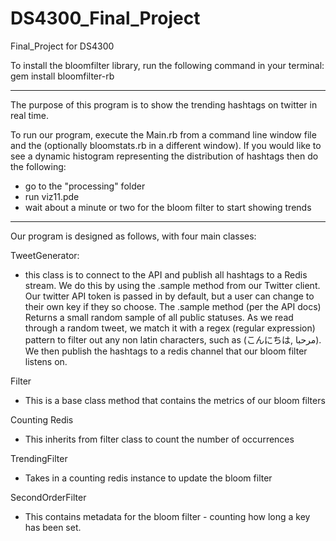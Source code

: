 # DS4300_Final_Project
Final_Project for DS4300

To install the bloomfilter library, run the following command in your terminal:
gem install bloomfilter-rb

__________________________________________________________________________________________

The purpose of this program is to show the trending hashtags on twitter in real time.


To run our program, execute the Main.rb from a command line window file and the (optionally bloomstats.rb in a different window). If you would like to see a dynamic histogram representing the distribution of hashtags then do the following:

- go to the "processing" folder
- run viz11.pde
- wait about a minute or two for the bloom filter to start showing trends

__________________________________________________________________________________________

Our program is designed as follows, with four main classes:

TweetGenerator:

- this class is to connect to the API and publish all hashtags to a Redis stream. We do this 			by using the .sample method from our Twitter client. Our twitter API token is passed in by default, but a user can change to their own key if they so choose. The .sample method (per the API docs) Returns a small random sample of all public statuses. As we read through a random tweet, we match it with a regex (regular expression) pattern to filter out any non latin characters, such as (こんにちは, مرحبا). We then publish the hashtags to a redis channel that our bloom filter listens on.


Filter
- This is a base class method that contains the metrics of our bloom filters


Counting Redis
- This inherits from filter class to count the number of occurrences


TrendingFilter
- Takes in a counting redis instance to update the bloom filter


SecondOrderFilter
- This contains metadata for the bloom filter - counting how long a key has been set.





